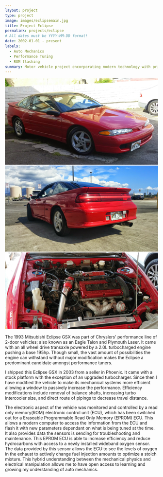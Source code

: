 ```yaml
---
layout: project
type: project
image: images/eclipsemain.jpg
title: Project Eclipse
permalink: projects/eclipse
# All dates must be YYYY-MM-DD format!
date: 2002-01-01 - present
labels:
  - Auto Mechanics
  - Performance Tuning
  - ROM flashing
summary: Motor vehicle project encorporating modern technology with primitive mechanics. 
---
```


  <img class="ui medium rounded image" src="../images/eclipse1.jpg">
<div class="ui small rounded images">
  <img class="ui image" src="../images/eclipse2.jpg">
  <img class="ui image" src="../images/eclipse3.jpg">
</div>

The 1993 Mitsubishi Eclipse GSX was part of Chryslers' performance line of 2-door vehicles; also known as an Eagle Talon and Plymouth Laser. It came with an all wheel drive transaxle powered by a 2.0L turbocharged engine pushing a base 195hp. Though small, the vast amount of possibilities the engine can withstand without major modification makes the Eclipse a predominant candidate amongst performance tuners. 

I shipped this Eclipse GSX in 2003 from a seller in Phoenix. It came with a stock platform with the exception of an upgraded turbocharger. Since then I have modified the vehicle to make its mechanical systems more efficient allowing a window to passively increase the performance. Efficiency modifications include removal of balance shafts, increasing turbo intercooler size, and direct route of pipings to decrease travel distance. 

The electronic aspect of the vehicle was monitored and controlled by a read only memory(ROM) electronic control unit (ECU), which has been switched out for a Eraseable Programmable Read Only Memory (EPROM) ECU. This allows a modern computer to access the information from the ECU and flash it with new parameters dependant on what is being tuned at the time. It also provides data the sensors is sending for troubleshooting and maintenance. This EPROM ECU is able to increase efficiency and reduce hydrocarbons with access to a newly installed wideband oxygen sensor. The data provided by this sensor allows the ECU to see the levels of oxygen in the exhaust to actively change fuel injection amounts to optimize a stoich mixture. This hybrid understanding between the mechanical physics and electrical manipulation allows me to have open access to learning and growing my understanding of auto mechanics. 

